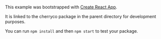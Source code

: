 This example was bootstrapped with [Create React App](https://github.com/facebook/create-react-app).

It is linked to the cherryco package in the parent directory for development purposes.

You can run `npm install` and then `npm start` to test your package.
